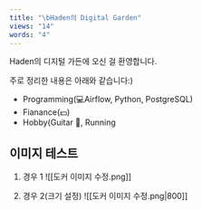 ```yaml
---
title: "\bHaden의 Digital Garden"
views: "14"
words: "4"
---
```

Haden의 디지털 가든에 오신 걸 환영합니다.

주로 정리한 내용은 아래와 같습니다:)
- Programming(💻Airflow, Python, PostgreSQL)
- Fianance(💵)
- Hobby(Guitar 🎸, Running 

## 이미지 테스트
1. 경우 1
![[도커 이미지 수정.png]]

1. 경우 2(크기 설정)
![[도커 이미지 수정.png|800]]